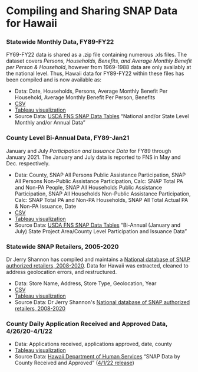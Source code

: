 # Compiling and Sharing SNAP Data for Hawaii

### Statewide Monthly Data, FY89-FY22
FY69-FY22 data is shared as a .zip file containing numerous .xls files. 
The dataset covers *Persons, Households, Benefits, and Average Monthly Benefit per Person & Household*, however from 1969-1988 data are only availably at the national level. 
Thus, Hawaii data for FY89-FY22 within these files has been compiled and is now available as:

- Data: Date, Households, Persons, Average Monthly Benefit Per Household, Average Monthly Benefit Per Person, Benefits
- [CSV](https://github.com/supersistence/Hawaii-SNAP/blob/main/Data/Statewide%20Monthly%20SNAP%20FY%2089-22.csv)
- [Tableau visualization](https://public.tableau.com/views/SNAP_16192081784540/1988-2022MonthlySNAPData?:language=en-US&:display_count=n&:origin=viz_share_link)
- Source Data: [USDA FNS SNAP Data Tables](https://www.fns.usda.gov/pd/supplemental-nutrition-assistance-program-snap) “National and/or State Level Monthly and/or Annual Data”

### County Level Bi-Annual Data, FY89-Jan21
January and July *Participation and Issuance Data* for FY89 through January 2021.
The January and July data is reported to FNS in May and Dec. respectively.

- Data: County, SNAP All Persons Public Assistance Participation, SNAP All Persons Non-Public Assistance Participation, Calc: SNAP Total PA and Non-PA People, SNAP All Households Public Assistance Participation, SNAP All Households Non-Public Assistance Participation, Calc: SNAP Total PA and Non-PA Households, SNAP All Total Actual PA & Non-PA Issuance, Date
- [CSV](https://github.com/supersistence/Hawaii-SNAP/blob/main/Data/County%20Bi-Annual%20SNAP%2089-21.csv)
- [Tableau visualization](https://public.tableau.com/shared/QTTSR946K?:display_count=n&:origin=viz_share_link)
- Source Data: [USDA FNS SNAP Data Tables](https://www.fns.usda.gov/pd/supplemental-nutrition-assistance-program-snap) “Bi-Annual (January and July) State Project Area/County Level Participation and Issuance Data”

### Statewide SNAP Retailers, 2005-2020
Dr Jerry Shannon has compiled and maintains a [National database of SNAP authorized retailers, 2008-2020]((https://github.com/jshannon75/snap_retailers)).
Data for Hawaii was extracted, cleaned to address geolocation errors, and restructured.
- Data: Store Name, Address, Store Type, Geolocation, Year
- [CSV](https://github.com/supersistence/Hawaii-SNAP/blob/main/Data/Statewide%20SNAP%20Retailer%20Locations%202005-2020.csv)
- [Tableau visualization](https://public.tableau.com/views/Book2_16192056206960/SNAPLocations?:language=en-US&:display_count=n&:origin=viz_share_link)
- Source Data: Dr Jerry Shannon's [National database of SNAP authorized retailers, 2008-2020](https://github.com/jshannon75/snap_retailers)



### County Daily Application Received and Approved Data, 4/26/20-4/1/22
- Data: Applications received, applications approved, date, county
- [Tableau visualization](https://public.tableau.com/views/Book2_16192056206960/SNAPLocations?:language=en-US&publish=yes&:display_count=n&:origin=viz_share_link)
- Source Data: [Hawaii Department of Human Services](https://humanservices.hawaii.gov/communications/) “SNAP Data by County Received and Approved” ([4/1/22 release](https://humanservices.hawaii.gov/wp-content/uploads/2022/04/SNAP-Data-4.1.22.xlsx))
